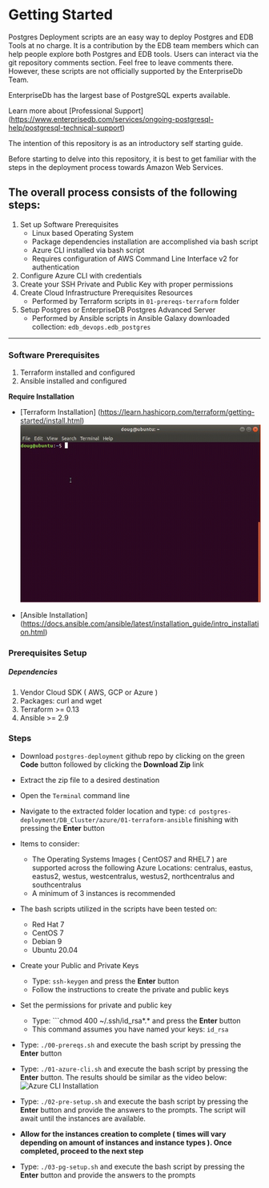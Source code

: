 # Getting Started
Postgres Deployment scripts are an easy way to deploy Postgres and EDB Tools at no charge. It is a contribution by the EDB team members which can help people explore both Postgres and EDB tools. Users can interact via the git repository comments section. Feel free to leave comments there. However, these scripts are not officially supported by the EnterpriseDb Team.

EnterpriseDb has the largest base of PostgreSQL experts available.

Learn more about [Professional Support] (https://www.enterprisedb.com/services/ongoing-postgresql-help/postgresql-technical-support)

The intention of this repository is as an introductory self starting guide.

Before starting to delve into this repository, it is best to get familiar with the steps in the deployment process towards Amazon Web Services.

## The overall process consists of the following steps:

1. Set up Software Prerequisites
   * Linux based Operating System
   * Package dependencies installation are accomplished via bash script
   * Azure CLI installed via bash script
   * Requires configuration of AWS Command Line Interface v2 for authentication
2. Configure Azure CLI with credentials
3. Create your SSH Private and Public Key with proper permissions
4. Create Cloud Infrastructure Prerequisites Resources
   * Performed by Terraform scripts in ```01-prereqs-terraform``` folder
5. Setup Postgres or EnterpriseDB Postgres Advanced Server
   * Performed by Ansible scripts in Ansible Galaxy downloaded collection: ```edb_devops.edb_postgres```

----
### Software Prerequisites
1. Terraform installed and configured
2. Ansible installed and configured

**Require Installation**

* [Terraform Installation]  (https://learn.hashicorp.com/terraform/getting-started/install.html)
  ![Terraform 0.13 Installation](demos/Terraform_0.13_Installation.gif)

* [Ansible Installation] (https://docs.ansible.com/ansible/latest/installation_guide/intro_installation.html)

### Prerequisites Setup
##### Dependencies
1. Vendor Cloud SDK ( AWS, GCP or Azure )
2. Packages: curl and wget
1. Terraform >= 0.13
2. Ansible >= 2.9

### Steps

* Download ```postgres-deployment``` github repo by clicking on the green **Code** button followed by clicking the **Download Zip** link

* Extract the zip file to a desired destination
 
* Open the ```Terminal``` command line

* Navigate to the extracted folder location and type: ```cd postgres-deployment/DB_Cluster/azure/01-terraform-ansible``` finishing with pressing the **Enter** button

* Items to consider:
  * The Operating Systems Images ( CentOS7 and RHEL7 ) are supported across the following Azure Locations: centralus, eastus, eastus2, westus, westcentralus, westus2, northcentralus and southcentralus
  * A minimum of 3 instances is recommended

* The bash scripts utilized in the scripts have been tested on:
  * Red Hat 7
  * CentOS 7
  * Debian 9
  * Ubuntu 20.04

* Create your Public and Private Keys
  * Type: ```ssh-keygen``` and press the **Enter** button
  * Follow the instructions to create the private and public keys

* Set the permissions for private and public key
  * Type: ```chmod 400 ~/.ssh/id_rsa*.* and press the **Enter** button
  * This command assumes you have named your keys: ```id_rsa```

* Type: ```./00-prereqs.sh``` and execute the bash script by pressing the **Enter** button

* Type: ```./01-azure-cli.sh``` and execute the bash script by pressing the **Enter** button. The results should be similar as the video below:
  ![Azure CLI Installation](demos/Azure_CLI_Installation.gif)

* Type: ```./02-pre-setup.sh``` and execute the bash script by pressing the **Enter** button and provide the answers to the prompts. The script will await until the instances are available.

* **Allow for the instances creation to complete ( times will vary depending on amount of instances and instance types ). Once completed, proceed to the next step**

* Type: ```./03-pg-setup.sh``` and execute the bash script by pressing the **Enter** button and provide the answers to the prompts
